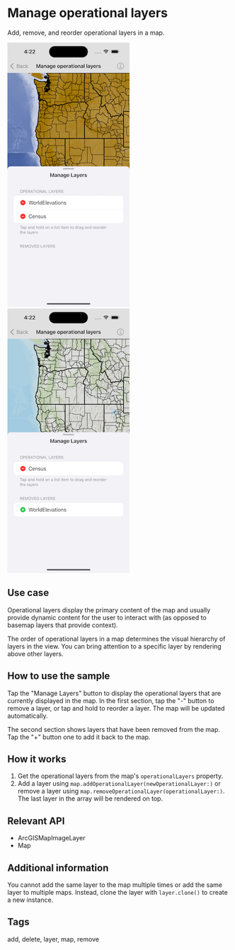 # Manage operational layers

Add, remove, and reorder operational layers in a map.

![Image of manage operational layers 1](manage-operational-layers-1.png)
![Image of manage operational layers 2](manage-operational-layers-2.png)

## Use case

Operational layers display the primary content of the map and usually provide dynamic content for the user to interact with (as opposed to basemap layers that provide context).

The order of operational layers in a map determines the visual hierarchy of layers in the view. You can bring attention to a specific layer by rendering above other layers.

## How to use the sample

Tap the "Manage Layers" button to display the operational layers that are currently displayed in the map. In the first section, tap the "-" button to remove a layer, or tap and hold to reorder a layer. The map will be updated automatically.

The second section shows layers that have been removed from the map. Tap the "+" button one to add it back to the map.

## How it works

1. Get the operational layers from the map's `operationalLayers` property.
2. Add a layer using `map.addOperationalLayer(newOperationalLayer:)` or remove a layer using `map.removeOperationalLayer(operationalLayer:)`. The last layer in the array will be rendered on top.

## Relevant API

* ArcGISMapImageLayer
* Map

## Additional information

You cannot add the same layer to the map multiple times or add the same layer to multiple maps. Instead, clone the layer with `layer.clone()` to create a new instance.

## Tags

add, delete, layer, map, remove

